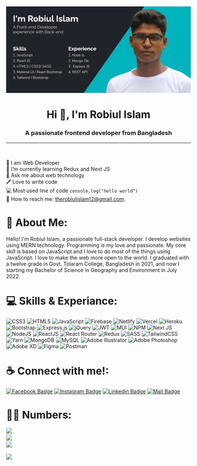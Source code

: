 ![Github Banner](https://raw.githubusercontent.com/robiulislam12/robiulislam12/main/github-banner.png)

<h1 align="center">Hi 👋, I'm Robiul Islam</h1>
<h3 align="center">A passionate frontend developer from Bangladesh</h3>


---
<br/>

👑 I am Web Developer<br>🌱 I’m currently learning Redux and Next JS<br>💬 Ask me about web technology<br>🖊️ Love to write code <br/> 💻 Most used line of code `console.log("hello world")`<br/>📧 How to reach me: therobiulislam12@gmail.com.


# 💫 About Me:

Hello! I'm Robiul Islam, a passionate full-stack developer. I develop websites using MERN technology. Programming is my love and passionate. My core skill is based on JavaScript and I love to do most of the things using JavaScript. I love to make the web more open to the world. I graduated with a twelve grade in Govt. Tolaram College,
Bangladesh in 2021, and now I starting my Bachelor of Science in Geography and Environment in July 2022.


# 💻 Skills & Experiance:
![CSS3](https://img.shields.io/badge/css3-%231572B6.svg?style=for-the-badge&logo=css3&logoColor=white) ![HTML5](https://img.shields.io/badge/html5-%23E34F26.svg?style=for-the-badge&logo=html5&logoColor=white) ![JavaScript](https://img.shields.io/badge/javascript-%23323330.svg?style=for-the-badge&logo=javascript&logoColor=%23F7DF1E) ![Firebase](https://img.shields.io/badge/firebase-%23039BE5.svg?style=for-the-badge&logo=firebase) ![Netlify](https://img.shields.io/badge/netlify-%23000000.svg?style=for-the-badge&logo=netlify&logoColor=#00C7B7) ![Vercel](https://img.shields.io/badge/vercel-%23000000.svg?style=for-the-badge&logo=vercel&logoColor=white) ![Heroku](https://img.shields.io/badge/heroku-%23430098.svg?style=for-the-badge&logo=heroku&logoColor=white) ![Bootstrap](https://img.shields.io/badge/bootstrap-%23563D7C.svg?style=for-the-badge&logo=bootstrap&logoColor=white) ![Express.js](https://img.shields.io/badge/express.js-%23404d59.svg?style=for-the-badge&logo=express&logoColor=%2361DAFB) ![jQuery](https://img.shields.io/badge/jquery-%230769AD.svg?style=for-the-badge&logo=jquery&logoColor=white) ![JWT](https://img.shields.io/badge/JWT-black?style=for-the-badge&logo=JSON%20web%20tokens) ![MUI](https://img.shields.io/badge/MUI-%230081CB.svg?style=for-the-badge&logo=material-ui&logoColor=white) ![NPM](https://img.shields.io/badge/NPM-%23000000.svg?style=for-the-badge&logo=npm&logoColor=white) ![Next JS](https://img.shields.io/badge/Next-black?style=for-the-badge&logo=next.js&logoColor=white) ![NodeJS](https://img.shields.io/badge/node.js-6DA55F?style=for-the-badge&logo=node.js&logoColor=white) ![ReactJS](https://img.shields.io/badge/react-%2320232a.svg?style=for-the-badge&logo=react&logoColor=%2361DAFB) ![React Router](https://img.shields.io/badge/React_Router-CA4245?style=for-the-badge&logo=react-router&logoColor=white) ![Redux](https://img.shields.io/badge/redux-%23593d88.svg?style=for-the-badge&logo=redux&logoColor=white) ![SASS](https://img.shields.io/badge/SASS-hotpink.svg?style=for-the-badge&logo=SASS&logoColor=white) ![TailwindCSS](https://img.shields.io/badge/tailwindcss-%2338B2AC.svg?style=for-the-badge&logo=tailwind-css&logoColor=white) ![Yarn](https://img.shields.io/badge/yarn-%232C8EBB.svg?style=for-the-badge&logo=yarn&logoColor=white) ![MongoDB](https://img.shields.io/badge/MongoDB-%234ea94b.svg?style=for-the-badge&logo=mongodb&logoColor=white) ![MySQL](https://img.shields.io/badge/mysql-%2300f.svg?style=for-the-badge&logo=mysql&logoColor=white) ![Adobe Illustrator](https://img.shields.io/badge/adobeillustrator-%23FF9A00.svg?style=for-the-badge&logo=adobeillustrator&logoColor=white) ![Adobe Photoshop](https://img.shields.io/badge/adobephotoshop-%2331A8FF.svg?style=for-the-badge&logo=adobephotoshop&logoColor=white) ![Adobe XD](https://img.shields.io/badge/Adobe%20XD-470137?style=for-the-badge&logo=Adobe%20XD&logoColor=#FF61F6) 	![Figma](https://img.shields.io/badge/figma-%23F24E1E.svg?style=for-the-badge&logo=figma&logoColor=white) ![Postman](https://img.shields.io/badge/Postman-FF6C37?style=for-the-badge&logo=postman&logoColor=white)


# ☕ Connect with me!: 
[![Facebook Badge](https://img.shields.io/badge/Facebook-1877F2?style=for-the-badge&logo=facebook&logoColor=white)](https://facebook.com/wgd06) [![Instagram Badge](https://img.shields.io/badge/Instagram-E4405F?style=for-the-badge&logo=instagram&logoColor=white)](https://instagram.com/__robiul__islam) [![Linkedin Badge](https://img.shields.io/badge/LinkedIn-0077B5?style=for-the-badge&logo=linkedin&logoColor=white)](https://linkedin.com/in/therobiulislam12/) [![Mail Badge](https://img.shields.io/badge/Gmail-D14836?style=for-the-badge&logo=gmail&logoColor=white)](mailto:therobiulislam12@gmail.com)

# 👨‍💻 Numbers:
![](https://github-readme-stats.vercel.app/api?username=therobiulislam12&theme=react&hide_border=false&include_all_commits=true&count_private=false)<br/>
![](https://github-readme-streak-stats.herokuapp.com/?user=therobiulislam12&theme=react&hide_border=false)<br/>
![](https://github-readme-stats.vercel.app/api/top-langs/?username=therobiulislam12&theme=react&hide_border=false&include_all_commits=true&count_private=false&layout=compact)

[![](https://visitcount.itsvg.in/api?id=therobiulislam12&icon=0&color=0)](https://visitcount.itsvg.in)
